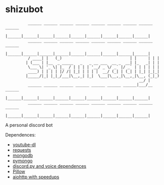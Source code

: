 # shizubot 

              ______ ______ ______ ______ ______ ______ ______ ______ ______
             |______|______|______|______|______|______|______|______|______|
              ______ ______ ______ ______ ______ ______ ______ ______ ______
             |______|______|______|______|______|______|______|______|______|
              / ____| |   (_)                              | |     | | |
             | (___ | |__  _ _____   _   _ __ ___  __ _  __| |_   _| | |
              \___ \| '_ \| |_  / | | | | '__/ _ \/ _` |/ _` | | | | | |
              ____) | | | | |/ /| |_| | | | |  __/ (_| | (_| | |_| |_|_|
             |_____/|_| |_|_/___|\__,_| |_|  \___|\__,_|\__,_|\__, (_|_)
                                                               __/ |
              ______ ______ ______ ______ ______ ______ ______|___/__ ______
             |______|______|______|______|______|______|______|______|______|
              ______ ______ ______ ______ ______ ______ ______ ______ ______
             |______|______|______|______|______|______|______|______|______|
             
A personal discord bot

Dependences:
- [youtube-dl](https://github.com/ytdl-org/youtube-dl)
- [requests](https://github.com/psf/requests)
- [mongodb](https://www.mongodb.com/es)
- [pymongo](https://github.com/mongodb/mongo-python-driver)
- [discord.py and voice dependences](https://github.com/Rapptz/discord.py)
- [Pillow](https://github.com/python-pillow/Pillow)
- [aiohttp with speedups](https://docs.aiohttp.org/en/stable/)